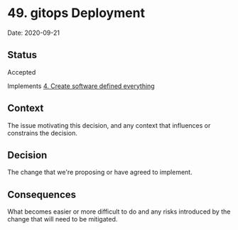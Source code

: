 # 49. gitops Deployment

Date: 2020-09-21

## Status

Accepted

Implements [4. Create software defined everything](0004-create-software-defined-everything.md)

## Context

The issue motivating this decision, and any context that influences or constrains the decision.

## Decision

The change that we're proposing or have agreed to implement.

## Consequences

What becomes easier or more difficult to do and any risks introduced by the change that will need to be mitigated.
